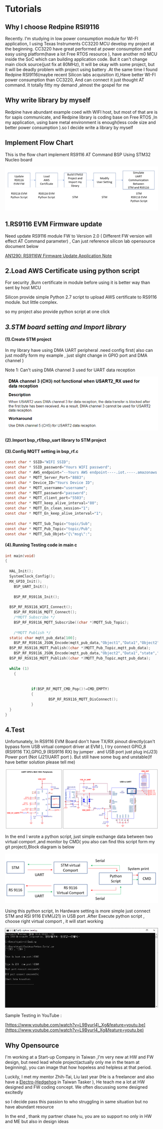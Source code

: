 # Tutorials

## Why I choose Redpine RSI9116

Recently. I'm studying in  low power consumption module for WI-FI application, I using Texas Instruments CC3220 MCU develop my project at the beginning. CC3220 have great performed at power consumption and easy using platform\(have a lot  Free RTOS resource \), have another m0 MCU inside the SoC which can building application code. But it can't change main clock source\(just fix at 80MHz\), It will be okay with some project, but it will be deadly problem with project using battery .At the same time I found Redpine RSI9116\(maybe recent Silicon labs acquisition it\),Have better  WI-FI power consumption than CC3220, And can connect it just thought AT command. It totally fitty my demand ,almost the gospel for me

## Why write library by myself

Redpine have abundant example coed with WIFI host, but most of that are is for sapis communicate, and Redpine library is coding base on  Free RTOS ,In my application, using bare metal environment is enough\(less code size and better power consumption \).so I decide write a library by myself 



## Implement Flow Chart

  This is the flow chart implement RS9116 AT Command BSP Using  STM32 Nucleo board

![](.gitbook/assets/image.png)

##  1.RS9116 EVM Firmware update

 Need  update RS9116 module FW to Version 2.0  \( Different FW version will effect AT Command  parameter\)  ,  Can just reference silicon lab opensource document below

 [AN1290: RS9116W Firmware Update Application Note](https://www.silabs.com/documents/login/application-notes/an1290-rs9116w-firmware-update-application-note.pdf)

## 2.Load AWS Certificate using python script

For security ,Burn certificate in module before using  it is  better way than sent by host MCU

Silicon provide simple Python 2.7 script to upload AWS certificate to RS9116 module. but little complex.

so my project also provide python script at one click 

## _3.STM board setting and Import library_

#### \(1\).Create STM project 

In my library have using DMA UART peripheral .need config first\( also can just modify form my example , just slight change in GPIO port and DMA channel \)

Note 1: Can't using DMA channel 3 used for UART data reception

![STM32F42xx and STM32F43xx Errata sheet](.gitbook/assets/image%20%286%29.png)

#### \(2\).Import bsp\_rf/bsp\_uart library to STM project

#### \(3\).Config MQTT setting in bsp\_rf.c

```c
const char * SSID="WIFI SSID";
const char * SSID_password="Yours WIFI password";
const char * AWS_endpoint="--Yours AWS endpoint----.iot.----.amazonaws.com";
const char * MQTT_Server_Port="8883";
const char * Device_ID="Yours Device ID";
const char * MQTT_username="username";
const char * MQTT_password="password";
const char * MQTT_client_port="5503";
const char * MQTT_keep_alive_interval="80";
const char * MQTT_En_clean_session="1";
const char * MQTT_En_keep_alive_interval="1";

const char * MQTT_Sub_Topic="topic/Sub";
const char * MQTT_Pub_Topic="topic/Pub";
const char * MQTT_Sub_Objet="{\"msg\":";
```

#### \(4\).Running Testing code  in main c

```c
int main(void)
{

  HAL_Init();  
  SystemClock_Config(); 
  MX_GPIO_Init();  
	BSP_UART_Init();
	
	BSP_RF_RS9116_Init();
	
  BSP_RF_RS9116_WIFI_Connect();
	BSP_RF_RS9116_MQTT_Connect();
	/*MQTT Subscribe */
	BSP_RF_RS9116_MQTT_Subscribe((char *)MQTT_Sub_Topic);
	
	/*MQTT Publish */
  static char mqtt_pub_data[100];
	BSP_RF_RS9116_JSON_Encode(mqtt_pub_data,"Object1","Data1","Object2","On");
  BSP_RF_RS9116_MQTT_Publish((char *)MQTT_Pub_Topic,mqtt_pub_data);
	BSP_RF_RS9116_JSON_Encode(mqtt_pub_data,"Object2","Data1","state","Off");
  BSP_RF_RS9116_MQTT_Publish((char *)MQTT_Pub_Topic,mqtt_pub_data);

  while (1)
	{


			if(BSP_RF_MQTT_CMD_Pop()!=CMD_EMPTY)
			{
					BSP_RF_RS9116_MQTT_DisConnect();
			}
  }
}
```

## 4.Test

Unfortunately, In RS9116 EVM Board don't have TX/RX pinout directly\(can't bypass form USB virtual comport driver at EVM \), I try connect GPIO\_8 \(RSI9116 TX\),GPIO\_9 \(RSI9116 RX\) by jumper . and USB port just plug in\(J23\) Power port \(Not \(J21\)UART port \). But still have some bug and unstable\(If have better solution please tell me\)

![RS9116 EVM Sch](.gitbook/assets/image%20%282%29.png)

In the end I wrote a python script, just simple exchange data between two virtual comport ,and monitor by CMD\( you also can find this script form my git project\),Block diagram is below

![Serial data exchange Block diagram ](.gitbook/assets/image%20%283%29.png)

Using this python script, In Hardware setting is more simple  just connect STM and RSI 9116 EVM\(J21\)  in USB port .After Execute python script , choose right virtual comport , it will start working

![screen shot: python script ](.gitbook/assets/image%20%284%29.png)

Sample Testing in YouTube :

[https://www.youtube.com/watch?v=L9ByurI4\_Xg&feature=youtu.be](https://www.youtube.com/watch?v=L9ByurI4_Xg&feature=youtu.be)



##  Why Opensource 

I'm working at a Start-up Company in Taiwan ,I'm very new at HW and FW design, but need lead  whole project\(actually only me  in the team at beginning\), you can image that how hopeless and helpless at that period.

 Luckily, I met my mentor  Zhih-Tai, Liu last year \(He is a freelancer and also have a  [Electro-Hedgehog](https://www.tasker.com.tw/workroom/3KWQr) in Taiwan Tasker \), He teach me a lot at HW designed and FW coding concept. We often discussing some designed excitedly  

 so I decide pass this passion to who struggling in  same situation but no have abundant  resource 

In the end , thank my partner chase hu, you are so support no only in HW and ME but also in  design ideas

